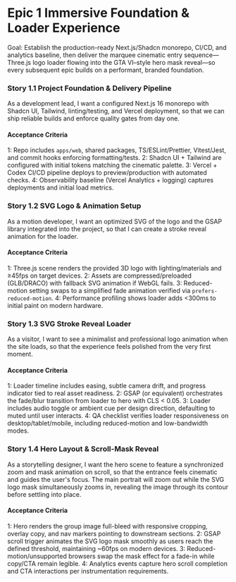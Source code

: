 # Epic 1 Immersive Foundation & Loader Experience

Goal: Establish the production-ready Next.js/Shadcn monorepo, CI/CD, and analytics baseline, then deliver the marquee cinematic entry sequence—Three.js logo loader flowing into the GTA VI–style hero mask reveal—so every subsequent epic builds on a performant, branded foundation.

### Story 1.1 Project Foundation & Delivery Pipeline
As a development lead,
I want a configured Next.js 16 monorepo with Shadcn UI, Tailwind, linting/testing, and Vercel deployment,
so that we can ship reliable builds and enforce quality gates from day one.
#### Acceptance Criteria
1: Repo includes `apps/web`, shared packages, TS/ESLint/Prettier, Vitest/Jest, and commit hooks enforcing formatting/tests.
2: Shadcn UI + Tailwind are configured with initial tokens matching the cinematic palette.
3: Vercel + Codex CI/CD pipeline deploys to preview/production with automated checks.
4: Observability baseline (Vercel Analytics + logging) captures deployments and initial load metrics.

### Story 1.2 SVG Logo & Animation Setup
As a motion developer,
I want an optimized SVG of the logo and the GSAP library integrated into the project,
so that I can create a stroke reveal animation for the loader.
#### Acceptance Criteria
1: Three.js scene renders the provided 3D logo with lighting/materials and ≥45fps on target devices.
2: Assets are compressed/preloaded (GLB/DRACO) with fallback SVG animation if WebGL fails.
3: Reduced-motion setting swaps to a simplified fade animation verified via `prefers-reduced-motion`.
4: Performance profiling shows loader adds <300ms to initial paint on modern hardware.

### Story 1.3 SVG Stroke Reveal Loader
As a visitor,
I want to see a minimalist and professional logo animation when the site loads,
so that the experience feels polished from the very first moment.
#### Acceptance Criteria
1: Loader timeline includes easing, subtle camera drift, and progress indicator tied to real asset readiness.
2: GSAP (or equivalent) orchestrates the fade/blur transition from loader to hero with CLS < 0.05.
3: Loader includes audio toggle or ambient cue per design direction, defaulting to muted until user interacts.
4: QA checklist verifies loader responsiveness on desktop/tablet/mobile, including reduced-motion and low-bandwidth modes.

### Story 1.4 Hero Layout & Scroll-Mask Reveal
As a storytelling designer,
I want the hero scene to feature a synchronized zoom and mask animation on scroll,
so that the entrance feels cinematic and guides the user's focus. The main portrait will zoom out while the SVG logo mask simultaneously zooms in, revealing the image through its contour before settling into place.
#### Acceptance Criteria
1: Hero renders the group image full-bleed with responsive cropping, overlay copy, and nav markers pointing to downstream sections.
2: GSAP scroll trigger animates the SVG logo mask smoothly as users reach the defined threshold, maintaining ~60fps on modern devices.
3: Reduced-motion/unsupported browsers swap the mask effect for a fade-in while copy/CTA remain legible.
4: Analytics events capture hero scroll completion and CTA interactions per instrumentation requirements.
